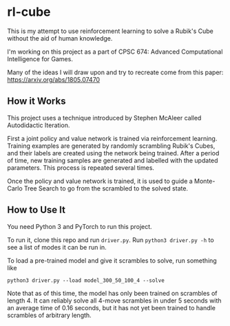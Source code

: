 # rl-cube
This is my attempt to use reinforcement learning to solve a Rubik's Cube without the aid of human knowledge.

I'm working on this project as a part of CPSC 674: Advanced Computational Intelligence for Games.

Many of the ideas I will draw upon and try to recreate come from this paper: https://arxiv.org/abs/1805.07470


## How it Works
This project uses a technique introduced by Stephen McAleer called Autodidactic Iteration.

First a joint policy and value network is trained via reinforcement learning.
Training examples are generated by randomly scrambling Rubik's Cubes, and
their labels are created using the network being trained. After a period of time,
new training samples are generated and labelled with the updated parameters.
This process is repeated several times.

Once the policy and value network is trained, it is used to guide a Monte-Carlo
Tree Search to go from the scrambled to the solved state.

## How to Use It
You need Python 3 and PyTorch to run this project.

To run it, clone this repo and run `driver.py`. Run
`python3 driver.py -h` to see a list of modes it can be run in.

To load a pre-trained model and give it scrambles to solve, run something like

`python3 driver.py --load model_300_50_100_4 --solve`

Note that as of this time, the model has only been trained on scrambles
of length 4. It can reliably solve all 4-move scrambles in under 5 seconds
with an average time of 0.16 seconds, but it has not yet been trained to
handle scrambles of arbitrary length.
